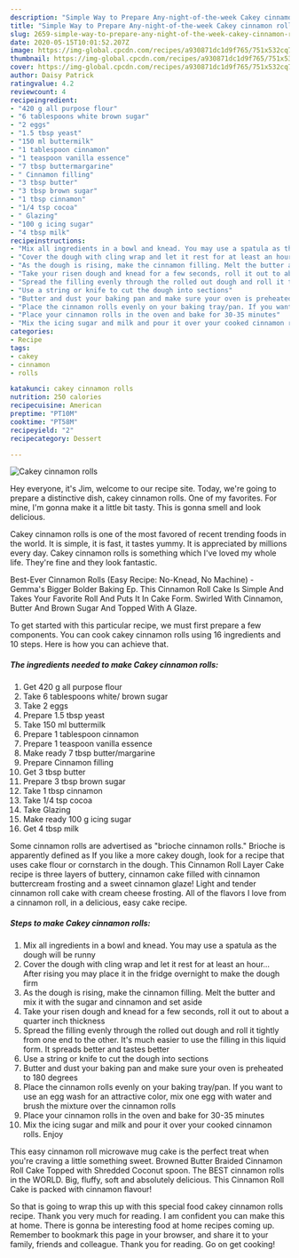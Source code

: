```yaml
---
description: "Simple Way to Prepare Any-night-of-the-week Cakey cinnamon rolls"
title: "Simple Way to Prepare Any-night-of-the-week Cakey cinnamon rolls"
slug: 2659-simple-way-to-prepare-any-night-of-the-week-cakey-cinnamon-rolls
date: 2020-05-15T10:01:52.207Z
image: https://img-global.cpcdn.com/recipes/a930871dc1d9f765/751x532cq70/cakey-cinnamon-rolls-recipe-main-photo.jpg
thumbnail: https://img-global.cpcdn.com/recipes/a930871dc1d9f765/751x532cq70/cakey-cinnamon-rolls-recipe-main-photo.jpg
cover: https://img-global.cpcdn.com/recipes/a930871dc1d9f765/751x532cq70/cakey-cinnamon-rolls-recipe-main-photo.jpg
author: Daisy Patrick
ratingvalue: 4.2
reviewcount: 4
recipeingredient:
- "420 g all purpose flour"
- "6 tablespoons white brown sugar"
- "2 eggs"
- "1.5 tbsp yeast"
- "150 ml buttermilk"
- "1 tablespoon cinnamon"
- "1 teaspoon vanilla essence"
- "7 tbsp buttermargarine"
- " Cinnamon filling"
- "3 tbsp butter"
- "3 tbsp brown sugar"
- "1 tbsp cinnamon"
- "1/4 tsp cocoa"
- " Glazing"
- "100 g icing sugar"
- "4 tbsp milk"
recipeinstructions:
- "Mix all ingredients in a bowl and knead. You may use a spatula as the dough will be runny"
- "Cover the dough with cling wrap and let it rest for at least an hour... After rising you may place it in the fridge overnight to make the dough firm"
- "As the dough is rising, make the cinnamon filling. Melt the butter and mix it with the sugar and cinnamon and set aside"
- "Take your risen dough and knead for a few seconds, roll it out to about a quarter inch thickness"
- "Spread the filling evenly through the rolled out dough and roll it tightly from one end to the other. It&#39;s much easier to use the filling in this liquid form. It spreads better and tastes better"
- "Use a string or knife to cut the dough into sections"
- "Butter and dust your baking pan and make sure your oven is preheated to 180 degrees"
- "Place the cinnamon rolls evenly on your baking tray/pan. If you want to use an egg wash for an attractive color, mix one egg with water and brush the mixture over the cinnamon rolls"
- "Place your cinnamon rolls in the oven and bake for 30-35 minutes"
- "Mix the icing sugar and milk and pour it over your cooked cinnamon rolls. Enjoy"
categories:
- Recipe
tags:
- cakey
- cinnamon
- rolls

katakunci: cakey cinnamon rolls 
nutrition: 250 calories
recipecuisine: American
preptime: "PT10M"
cooktime: "PT58M"
recipeyield: "2"
recipecategory: Dessert

---
```



![Cakey cinnamon rolls](https://img-global.cpcdn.com/recipes/a930871dc1d9f765/751x532cq70/cakey-cinnamon-rolls-recipe-main-photo.jpg)

Hey everyone, it's Jim, welcome to our recipe site. Today, we're going to prepare a distinctive dish, cakey cinnamon rolls. One of my favorites. For mine, I'm gonna make it a little bit tasty. This is gonna smell and look delicious.

Cakey cinnamon rolls is one of the most favored of recent trending foods in the world. It is simple, it is fast, it tastes yummy. It is appreciated by millions every day. Cakey cinnamon rolls is something which I've loved my whole life. They're fine and they look fantastic.

Best-Ever Cinnamon Rolls (Easy Recipe: No-Knead, No Machine) - Gemma&#39;s Bigger Bolder Baking Ep. This Cinnamon Roll Cake Is Simple And Takes Your Favorite Roll And Puts It In Cake Form. Swirled With Cinnamon, Butter And Brown Sugar And Topped With A Glaze.


To get started with this particular recipe, we must first prepare a few components. You can cook cakey cinnamon rolls using 16 ingredients and 10 steps. Here is how you can achieve that.

<!--inarticleads1-->

##### The ingredients needed to make Cakey cinnamon rolls:

1. Get 420 g all purpose flour
1. Take 6 tablespoons white/ brown sugar
1. Take 2 eggs
1. Prepare 1.5 tbsp yeast
1. Take 150 ml buttermilk
1. Prepare 1 tablespoon cinnamon
1. Prepare 1 teaspoon vanilla essence
1. Make ready 7 tbsp butter/margarine
1. Prepare  Cinnamon filling
1. Get 3 tbsp butter
1. Prepare 3 tbsp brown sugar
1. Take 1 tbsp cinnamon
1. Take 1/4 tsp cocoa
1. Take  Glazing
1. Make ready 100 g icing sugar
1. Get 4 tbsp milk


Some cinnamon rolls are advertised as &#34;brioche cinnamon rolls.&#34; Brioche is apparently defined as If you like a more cakey dough, look for a recipe that uses cake flour or cornstarch in the dough. This Cinnamon Roll Layer Cake recipe is three layers of buttery, cinnamon cake filled with cinnamon buttercream frosting and a sweet cinnamon glaze! Light and tender cinnamon roll cake with cream cheese frosting. All of the flavors I love from a cinnamon roll, in a delicious, easy cake recipe. 

<!--inarticleads2-->

##### Steps to make Cakey cinnamon rolls:

1. Mix all ingredients in a bowl and knead. You may use a spatula as the dough will be runny
1. Cover the dough with cling wrap and let it rest for at least an hour... After rising you may place it in the fridge overnight to make the dough firm
1. As the dough is rising, make the cinnamon filling. Melt the butter and mix it with the sugar and cinnamon and set aside
1. Take your risen dough and knead for a few seconds, roll it out to about a quarter inch thickness
1. Spread the filling evenly through the rolled out dough and roll it tightly from one end to the other. It&#39;s much easier to use the filling in this liquid form. It spreads better and tastes better
1. Use a string or knife to cut the dough into sections
1. Butter and dust your baking pan and make sure your oven is preheated to 180 degrees
1. Place the cinnamon rolls evenly on your baking tray/pan. If you want to use an egg wash for an attractive color, mix one egg with water and brush the mixture over the cinnamon rolls
1. Place your cinnamon rolls in the oven and bake for 30-35 minutes
1. Mix the icing sugar and milk and pour it over your cooked cinnamon rolls. Enjoy


This easy cinnamon roll microwave mug cake is the perfect treat when you&#39;re craving a little something sweet. Browned Butter Braided Cinnamon Roll Cake Topped with Shredded Coconut spoon. The BEST cinnamon rolls in the WORLD. Big, fluffy, soft and absolutely delicious. This Cinnamon Roll Cake is packed with cinnamon flavour! 

So that is going to wrap this up with this special food cakey cinnamon rolls recipe. Thank you very much for reading. I am confident you can make this at home. There is gonna be interesting food at home recipes coming up. Remember to bookmark this page in your browser, and share it to your family, friends and colleague. Thank you for reading. Go on get cooking!
